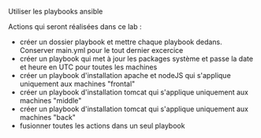 Utiliser les playbooks ansible

Actions qui seront réalisées dans ce lab :
- créer un dossier playbook et mettre chaque playbook dedans. Conserver main.yml pour le tout dernier excercice
- créer un playbook qui met à jour les packages système et passe la date et heure en UTC pour toutes les machines
- créer un playbook d'installation apache et nodeJS qui s'applique uniquement aux machines "frontal"
- créer un playbook d'installation tomcat qui s'applique uniquement aux machines "middle"
- créer un playbook d'installation tomcat qui s'applique uniquement aux machines "back"
- fusionner toutes les actions dans un seul playbook
